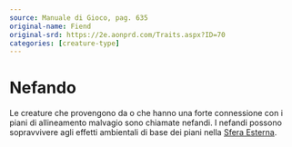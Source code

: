 ```yaml
---
source: Manuale di Gioco, pag. 635
original-name: Fiend
original-srd: https://2e.aonprd.com/Traits.aspx?ID=70
categories: [creature-type]
---
```


# Nefando

Le creature che provengono da o che hanno una forte connessione con i piani di
allineamento malvagio sono chiamate nefandi. I nefandi possono sopravvivere agli
effetti ambientali di base dei piani nella
[Sfera Esterna](/piani/sfera-esterna).
